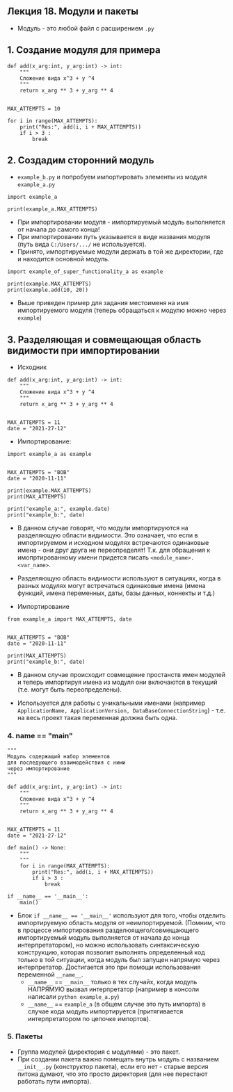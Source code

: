 ## Лекция 18. Модули и пакеты

* Модуль - это любой файл с расширением `.py`

## 1. Создание модуля для примера
```
def add(x_arg:int, y_arg:int) -> int:
    """
    Сложение вида x^3 + y ^4
    """
    return x_arg ** 3 + y_arg ** 4


MAX_ATTEMPTS = 10

for i in range(MAX_ATTEMPTS):
    print("Res:", add(i, i + MAX_ATTEMPTS))
    if i > 3 :
        break
```

## 2. Создадим сторонний модуль
* `example_b.py` и попробуем импортировать элементы из модуля `example_a.py`
```
import example_a

print(example_a.MAX_ATTEMPTS)
```

* При импортировании модуля - импортируемый модуль выполняется от начала до самого конца!
* При импортировании путь указывается в виде названия модуля (путь вида `C:/Users/.../` не используется).
* Принято, импортируемые модули держать в той же директории, где и находится основной модуль.

```
import example_of_super_functionality_a as example

print(example.MAX_ATTEMPTS)
print(example.add(10, 20))
```

* Выше приведен пример для задания местоименя на имя импортируемого модуля (теперь обращаться к модулю можно через `example`)

## 3. Разделяющая и совмещающая область видимости при импортировании
* Исходник
```
def add(x_arg:int, y_arg:int) -> int:
    """
    Сложение вида x^3 + y ^4
    """
    return x_arg ** 3 + y_arg ** 4


MAX_ATTEMPTS = 11
date = "2021-27-12"
```

* Импортирование:
```
import example_a as example


MAX_ATTEMPTS = "BOB"
date = "2020-11-11"

print(example.MAX_ATTEMPTS)
print(MAX_ATTEMPTS)

print("example_a:", example.date)
print("example_b:", date)
```

* В данном случае говорят, что модули импортируются на разделяющую области видимости. Это означает, что если в импортируемом и исходном модулях встречаются одинаковые имена - они друг друга не переопределят! Т.к. для обращения к имопртированному имени придется писать `<module_name>.<var_name>`. 

* Разделяющую область видимости используют в ситуациях, когда в разных модулях могут встречаться одинаковые имена (имена функций, имена переменных, даты, базы данных, коннекты и т.д.)

* Импортирование
```
from example_a import MAX_ATTEMPTS, date


MAX_ATTEMPTS = "BOB"
date = "2020-11-11"

print(MAX_ATTEMPTS)
print("example_b:", date)
```

* В данном случае происходит совмещение простанств имен модулей и теперь импортируя имена из модуля они включаются в текущий (т.е. могут быть переопределены).

* Используется для работы с уникальными именами (например `ApplicationName, ApplicationVersion, DataBaseConnectionString`) - т.е. на весь проект такая переменная должна быть одна.

### 4. __name__ == "__main__"
```
"""
Модуль содержащий набор элементов
для последующего взаимодействия с ними
через импортирование
"""

def add(x_arg:int, y_arg:int) -> int:
    """
    Сложение вида x^3 + y ^4
    """
    return x_arg ** 3 + y_arg ** 4


MAX_ATTEMPTS = 11
date = "2021-27-12"

def main() -> None:
    """
    """
    for i in range(MAX_ATTEMPTS):
        print("Res:", add(i, i + MAX_ATTEMPTS))
        if i > 3 :
            break

if __name__ == '__main__':
    main()
```

* Блок `if __name__ == '__main__'` используют для того, чтобы отделить импортируемую область модуля от неимпортируемой. (Помним, что в процессе импортирования разделюящего/совмещающего импортируемый модуль выполняется от начала до конца интерпретатором), но можно использовать синтаксическую конструкцию, которая позволит выполнять определенный код только в той ситуации, когда модуль был запущен напрямую через интерпретатор. Достигается это при помощи использования переменной `__name__`.
    * `__name__` == `__main__` только в тех случайх, когда модуль НАПРЯМУЮ вызвал интерпретатор (например в консоли написали `python example_a.py`)
    * `__name__` == `example_a` (в общем случае это путь импорта) в случае кода модуль импортируется (притягивается интерпретатором по цепочке импортов).


### 5. Пакеты
* Группа модулей (директория с модулями) - это пакет.
* При создании пакета важно помещать внутрь модуль с названием `__init__.py` (конструктор пакета), если его нет - старые версия питона думают, что это просто директория (для нее перестают работать пути импорта).